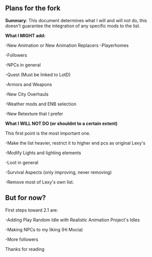 ## Plans for the fork

**Summary**: This document determines what I will and will not do, this doesn't guarantee the integration of any specific mods to the list.

**What I MIGHT add:**

 -New Animation or New Animation Replacers
 -Playerhomes
 
 -Followers
 
 -NPCs in general
 
 -Quest (Must be linked to LotD)
 
 -Armors and Weapons 
 
 -New City Overhauls
 
 -Weather mods and ENB selection
 
 -New Retexture that I prefer

**What I WILL NOT DO (or shouldnt to a certain extent)**

  This first point is the most important one.
  
 -Make the list heavier, restrict it to higher end pcs as original Lexy's
 

 -Modify Lights and lighting elements
 
 -Loot in general
 
 -Survival Aspects (only improving, never removing)
 
 -Remove most of Lexy's own list.


## But for now?

  First steps toward 2.1 are:
  
 -Adding Play Random Idle with Realistic Animation Project's Idles
 
 -Making NPCs to my liking (Hi Mocia)
 
 -More followers



  Thanks for reading 

